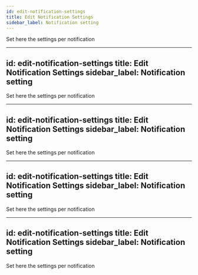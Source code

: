 ```yaml
---
id: edit-notification-settings
title: Edit Notification Settings
sidebar_label: Notification setting
---
```


Set here the settings per notification

---
id: edit-notification-settings
title: Edit Notification Settings
sidebar_label: Notification setting
---

Set here the settings per notification

---
id: edit-notification-settings
title: Edit Notification Settings
sidebar_label: Notification setting
---

Set here the settings per notification

---
id: edit-notification-settings
title: Edit Notification Settings
sidebar_label: Notification setting
---

Set here the settings per notification

---
id: edit-notification-settings
title: Edit Notification Settings
sidebar_label: Notification setting
---

Set here the settings per notification

